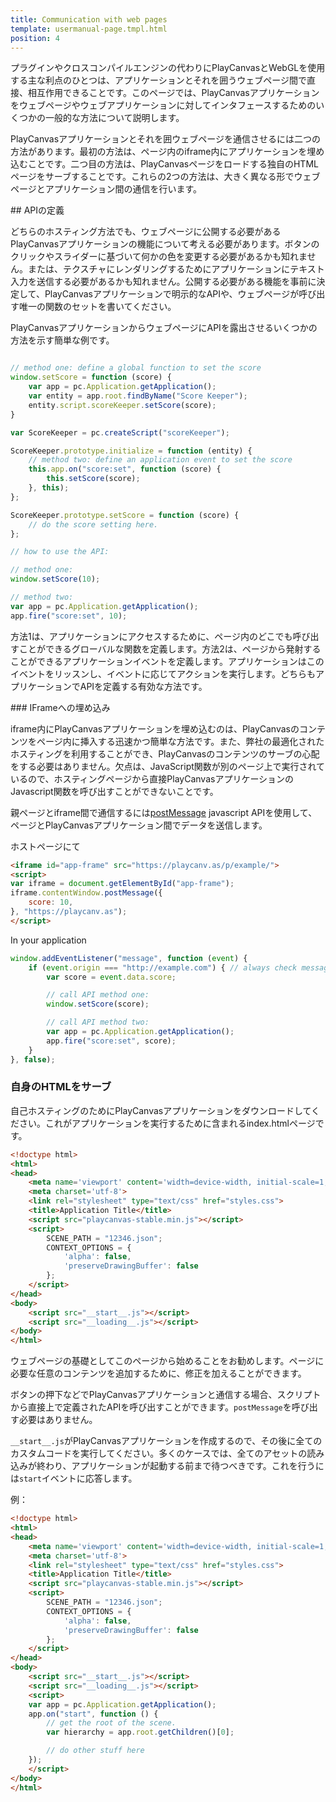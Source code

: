 ```yaml
---
title: Communication with web pages
template: usermanual-page.tmpl.html
position: 4
---
```


プラグインやクロスコンパイルエンジンの代わりにPlayCanvasとWebGLを使用する主な利点のひとつは、アプリケーションとそれを囲うウェブページ間で直接、相互作用できることです。このページでは、PlayCanvasアプリケーションをウェブページやウェブアプリケーションに対してインタフェースするためのいくつかの一般的な方法について説明します。

PlayCanvasアプリケーションとそれを囲ウェブページを通信させるには二つの方法があります。最初の方法は、ページ内のiframe内にアプリケーションを埋め込むことです。二つ目の方法は、PlayCanvasページをロードする独自のHTMLページをサーブすることです。これらの2つの方法は、大きく異なる形でウェブページとアプリケーション間の通信を行います。

## APIの定義

どちらのホスティング方法でも、ウェブページに公開する必要があるPlayCanvasアプリケーションの機能について考える必要があります。ボタンのクリックやスライダーに基づいて何かの色を変更する必要があるかも知れません。または、テクスチャにレンダリングするためにアプリケーションにテキスト入力を送信する必要があるかも知れません。公開する必要がある機能を事前に決定して、PlayCanvasアプリケーションで明示的なAPIや、ウェブページが呼び出す唯一の関数のセットを書いてください。

PlayCanvasアプリケーションからウェブページにAPIを露出させるいくつかの方法を示す簡単な例です。

```javascript

// method one: define a global function to set the score
window.setScore = function (score) {
    var app = pc.Application.getApplication();
    var entity = app.root.findByName("Score Keeper");
    entity.script.scoreKeeper.setScore(score);
}

var ScoreKeeper = pc.createScript("scoreKeeper");

ScoreKeeper.prototype.initialize = function (entity) {
    // method two: define an application event to set the score
    this.app.on("score:set", function (score) {
        this.setScore(score);
    }, this);
};

ScoreKeeper.prototype.setScore = function (score) {
    // do the score setting here.
};

// how to use the API:

// method one:
window.setScore(10);

// method two:
var app = pc.Application.getApplication();
app.fire("score:set", 10);

```

方法1は、アプリケーションにアクセスするために、ページ内のどこでも呼び出すことができるグローバルな関数を定義します。方法2は、ページから発射することができるアプリケーションイベントを定義します。アプリケーションはこのイベントをリッスンし、イベントに応じてアクションを実行します。どちらもアプリケーションでAPIを定義する有効な方法です。

### IFrameへの埋め込み

iframe内にPlayCanvasアプリケーションを埋め込むのは、PlayCanvasのコンテンツをページ内に挿入する迅速かつ簡単な方法です。また、弊社の最適化されたホスティングを利用することができ、PlayCanvasのコンテンツのサーブの心配をする必要はありません。欠点は、JavaScript関数が別のページ上で実行されているので、ホスティングページから直接PlayCanvasアプリケーションのJavascript関数を呼び出すことができないことです。

親ページとiframe間で通信するには[postMessage][1] javascript APIを使用して、ページとPlayCanvasアプリケーション間でデータを送信します。

ホストページにて

```html
<iframe id="app-frame" src="https://playcanv.as/p/example/">
<script>
var iframe = document.getElementById("app-frame");
iframe.contentWindow.postMessage({
    score: 10,
}, "https://playcanv.as");
</script>
```

In your application
```javascript
window.addEventListener("message", function (event) {
    if (event.origin === "http://example.com") { // always check message came from your website
        var score = event.data.score;

        // call API method one:
        window.setScore(score);

        // call API method two:
        var app = pc.Application.getApplication();
        app.fire("score:set", score);
    }
}, false);
```

### 自身のHTMLをサーブ

自己ホスティングのためにPlayCanvasアプリケーションをダウンロードしてください。これがアプリケーションを実行するために含まれるindex.htmlページです。

```html
<!doctype html>
<html>
<head>
    <meta name='viewport' content='width=device-width, initial-scale=1, maximum-scale=1, minimum-scale=1, user-scalable=no' />
    <meta charset='utf-8'>
    <link rel="stylesheet" type="text/css" href="styles.css">
    <title>Application Title</title>
    <script src="playcanvas-stable.min.js"></script>
    <script>
        SCENE_PATH = "12346.json";
        CONTEXT_OPTIONS = {
            'alpha': false,
            'preserveDrawingBuffer': false
        };
    </script>
</head>
<body>
    <script src="__start__.js"></script>
    <script src="__loading__.js"></script>
</body>
</html>
```

ウェブページの基礎としてこのページから始めることをお勧めします。ページに必要な任意のコンテンツを追加するために、修正を加えることができます。

ボタンの押下などでPlayCanvasアプリケーションと通信する場合、スクリプトから直接上で定義されたAPIを呼び出すことができます。`postMessage`を呼び出す必要はありません。

`__start__.js`がPlayCanvasアプリケーションを作成するので、その後に全てのカスタムコードを実行してください。多くのケースでは、全てのアセットの読み込みが終わり、アプリケーションが起動する前まで待つべきです。これを行うには`start`イベントに応答します。

例：

```html
<!doctype html>
<html>
<head>
    <meta name='viewport' content='width=device-width, initial-scale=1, maximum-scale=1, minimum-scale=1, user-scalable=no' />
    <meta charset='utf-8'>
    <link rel="stylesheet" type="text/css" href="styles.css">
    <title>Application Title</title>
    <script src="playcanvas-stable.min.js"></script>
    <script>
        SCENE_PATH = "12346.json";
        CONTEXT_OPTIONS = {
            'alpha': false,
            'preserveDrawingBuffer': false
        };
    </script>
</head>
<body>
    <script src="__start__.js"></script>
    <script src="__loading__.js"></script>
    <script>
    var app = pc.Application.getApplication();
    app.on("start", function () {
        // get the root of the scene.
        var hierarchy = app.root.getChildren()[0];

        // do other stuff here
    });
    </script>
</body>
</html>
```

[1]: https://developer.mozilla.org/en-US/docs/Web/API/Window/postMessage

